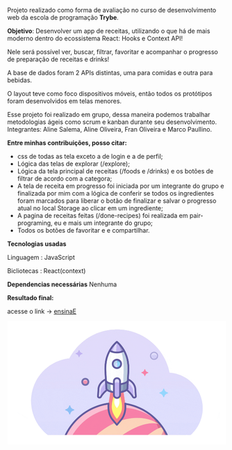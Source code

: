 Projeto realizado como forma de avaliação no curso de desenvolvimento web da escola de programação **Trybe**.

**Objetivo**: Desenvolver um app de receitas, utilizando o que há de mais moderno dentro do ecossistema React: Hooks e Context API!

Nele será possível ver, buscar, filtrar, favoritar e acompanhar o progresso de preparação de receitas e drinks!

A base de dados foram 2 APIs distintas, uma para comidas e outra para bebidas.

O layout teve como foco dispositivos móveis, então todos os protótipos foram desenvolvidos em telas menores.

Esse projeto foi realizado em grupo, dessa maneira podemos trabalhar metodologias ágeis como scrum e kanban durante seu desenvolvimento. 
Integrantes: Aline Salema, Aline Oliveira,  Fran Oliveira e Marco Paullino.

**Entre minhas contribuições, posso citar:**

- css de todas as tela exceto a de login e a de perfil; 
- Lógica das telas de explorar (/explore);
- Lógica da tela principal de receitas (/foods e /drinks) e os botões de filtrar de acordo com a categora;
- A tela de receita em progresso foi iniciada por um integrante do grupo e finalizada por mim com a lógica de conferir se todos os ingredientes foram marcados para liberar o botão de finalizar e salvar o progresso atual no local Storage ao clicar em um ingrediente;
- A pagina de receitas feitas (/done-recipes) foi realizada em pair-programing, eu e mais um integrante do grupo;
- Todos os botões de favoritar e e compartilhar. 


**Tecnologias usadas**

Linguagem : JavaScript

Bicliotecas : React(context)

**Dependencias necessárias**
Nenhuma



**Resultado final:**

acesse o link -> [ensinaE](alineol.github.io/ensinae/)

  
  ![](https://github.com/Alineol/Pixels-art/blob/main/1_viMDiyH9fN7cmcM0n3qqIg.gif)

